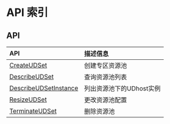 # API 索引

## API

| API | 描述信息 |
|:---|:---|
|[CreateUDSet](api/udhost-api/create_ud_set)|创建专区资源池|
|[DescribeUDSet](api/udhost-api/describe_ud_set)|查询资源池列表|
|[DescribeUDSetInstance](api/udhost-api/describe_ud_set_instance)|列出资源池下的UDhost实例|
|[ResizeUDSet](api/udhost-api/resize_ud_set)|更改资源池配置|
|[TerminateUDSet](api/udhost-api/terminate_ud_set)|删除资源池|
